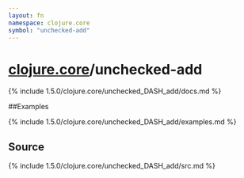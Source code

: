 ```yaml
---
layout: fn
namespace: clojure.core
symbol: "unchecked-add"
---
```


# [clojure.core](../)/unchecked-add

{% include 1.5.0/clojure.core/unchecked_DASH_add/docs.md %}

##Examples

{% include 1.5.0/clojure.core/unchecked_DASH_add/examples.md %}
## Source
{% include 1.5.0/clojure.core/unchecked_DASH_add/src.md %}

